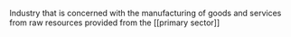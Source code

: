 Industry that is concerned with the manufacturing of goods and services from raw resources provided from the [[primary sector]]